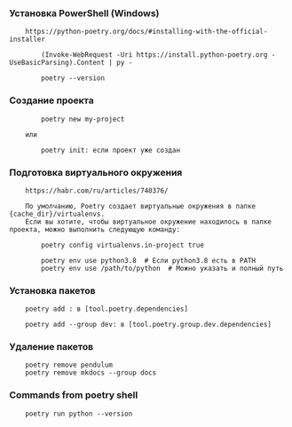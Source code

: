 ### Установка PowerShell (Windows)
```
    https://python-poetry.org/docs/#installing-with-the-official-installer
    
        (Invoke-WebRequest -Uri https://install.python-poetry.org -UseBasicParsing).Content | py -

        poetry --version    
```

### Создание проекта
```
        poetry new my-project
    
    или
    
        poetry init: если проект уже создан
```

### Подготовка виртуального окружения
```
    https://habr.com/ru/articles/740376/
    
    По умолчанию, Poetry создает виртуальные окружения в папке {cache_dir}/virtualenvs. 
    Если вы хотите, чтобы виртуальное окружение находилось в папке проекта, можно выполнить следующую команду:
    
        poetry config virtualenvs.in-project true
    
        poetry env use python3.8  # Если python3.8 есть в PATH
        poetry env use /path/to/python  # Можно указать и полный путь
```

### Установка пакетов
```
    poetry add : в [tool.poetry.dependencies]
    
    poetry add --group dev: в [tool.poetry.group.dev.dependencies]
```

### Удаление пакетов
```
    poetry remove pendulum
    poetry remove mkdocs --group docs
```

### Commands from poetry shell
```
    poetry run python --version
```
